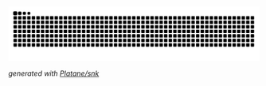 <picture>
  <source media="(prefers-color-scheme: dark)" srcset="https://raw.githubusercontent.com/jacobschwantes/jacobschwantes/output/github-contribution-grid-snake-dark.svg">
  <source media="(prefers-color-scheme: light)" srcset="https://raw.githubusercontent.com/jacobschwantes/jacobschwantes/output/github-contribution-grid-snake.svg">
  <img alt="github contribution grid snake animation" src="https://raw.githubusercontent.com/jacobschwantes/jacobschwantes/output/github-contribution-grid-snake.svg">
</picture>

_generated with [Platane/snk](https://github.com/Platane/snk)_
